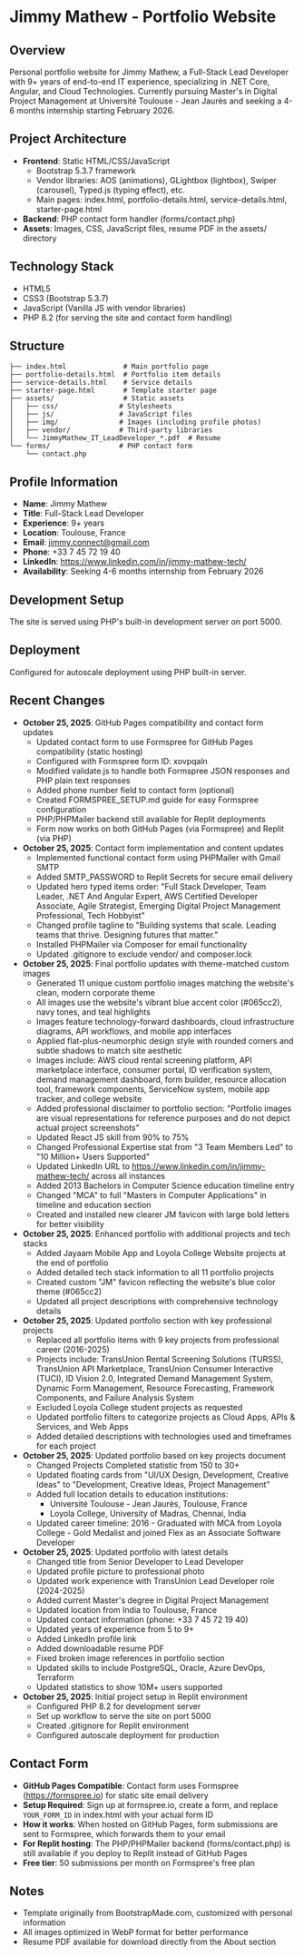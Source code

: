 # Jimmy Mathew - Portfolio Website

## Overview
Personal portfolio website for Jimmy Mathew, a Full-Stack Lead Developer with 9+ years of end-to-end IT experience, specializing in .NET Core, Angular, and Cloud Technologies. Currently pursuing Master's in Digital Project Management at Université Toulouse - Jean Jaurès and seeking a 4-6 months internship starting February 2026.

## Project Architecture
- **Frontend**: Static HTML/CSS/JavaScript
  - Bootstrap 5.3.7 framework
  - Vendor libraries: AOS (animations), GLightbox (lightbox), Swiper (carousel), Typed.js (typing effect), etc.
  - Main pages: index.html, portfolio-details.html, service-details.html, starter-page.html
- **Backend**: PHP contact form handler (forms/contact.php)
- **Assets**: Images, CSS, JavaScript files, resume PDF in the assets/ directory

## Technology Stack
- HTML5
- CSS3 (Bootstrap 5.3.7)
- JavaScript (Vanilla JS with vendor libraries)
- PHP 8.2 (for serving the site and contact form handling)

## Structure
```
├── index.html              # Main portfolio page
├── portfolio-details.html  # Portfolio item details
├── service-details.html    # Service details
├── starter-page.html       # Template starter page
├── assets/                 # Static assets
│   ├── css/               # Stylesheets
│   ├── js/                # JavaScript files
│   ├── img/               # Images (including profile photos)
│   ├── vendor/            # Third-party libraries
│   └── JimmyMathew_IT_LeadDeveloper_*.pdf  # Resume
└── forms/                 # PHP contact form
    └── contact.php
```

## Profile Information
- **Name**: Jimmy Mathew
- **Title**: Full-Stack Lead Developer
- **Experience**: 9+ years
- **Location**: Toulouse, France
- **Email**: jimmy.connect@gmail.com
- **Phone**: +33 7 45 72 19 40
- **LinkedIn**: https://www.linkedin.com/in/jimmy-mathew-tech/
- **Availability**: Seeking 4-6 months internship from February 2026

## Development Setup
The site is served using PHP's built-in development server on port 5000.

## Deployment
Configured for autoscale deployment using PHP built-in server.

## Recent Changes
- **October 25, 2025**: GitHub Pages compatibility and contact form updates
  - Updated contact form to use Formspree for GitHub Pages compatibility (static hosting)
  - Configured with Formspree form ID: xovpqaln
  - Modified validate.js to handle both Formspree JSON responses and PHP plain text responses
  - Added phone number field to contact form (optional)
  - Created FORMSPREE_SETUP.md guide for easy Formspree configuration
  - PHP/PHPMailer backend still available for Replit deployments
  - Form now works on both GitHub Pages (via Formspree) and Replit (via PHP)
- **October 25, 2025**: Contact form implementation and content updates
  - Implemented functional contact form using PHPMailer with Gmail SMTP
  - Added SMTP_PASSWORD to Replit Secrets for secure email delivery
  - Updated hero typed items order: "Full Stack Developer, Team Leader, .NET And Angular Expert, AWS Certified Developer Associate, Agile Strategist, Emerging Digital Project Management Professional, Tech Hobbyist"
  - Changed profile tagline to "Building systems that scale. Leading teams that thrive. Designing futures that matter."
  - Installed PHPMailer via Composer for email functionality
  - Updated .gitignore to exclude vendor/ and composer.lock
- **October 25, 2025**: Final portfolio updates with theme-matched custom images
  - Generated 11 unique custom portfolio images matching the website's clean, modern corporate theme
  - All images use the website's vibrant blue accent color (#065cc2), navy tones, and teal highlights
  - Images feature technology-forward dashboards, cloud infrastructure diagrams, API workflows, and mobile app interfaces
  - Applied flat-plus-neumorphic design style with rounded corners and subtle shadows to match site aesthetic
  - Images include: AWS cloud rental screening platform, API marketplace interface, consumer portal, ID verification system, demand management dashboard, form builder, resource allocation tool, framework components, ServiceNow system, mobile app tracker, and college website
  - Added professional disclaimer to portfolio section: "Portfolio images are visual representations for reference purposes and do not depict actual project screenshots"
  - Updated React JS skill from 90% to 75%
  - Changed Professional Expertise stat from "3 Team Members Led" to "10 Million+ Users Supported"
  - Updated LinkedIn URL to https://www.linkedin.com/in/jimmy-mathew-tech/ across all instances
  - Added 2013 Bachelors in Computer Science education timeline entry
  - Changed "MCA" to full "Masters in Computer Applications" in timeline and education section
  - Created and installed new clearer JM favicon with large bold letters for better visibility
- **October 25, 2025**: Enhanced portfolio with additional projects and tech stacks
  - Added Jayaam Mobile App and Loyola College Website projects at the end of portfolio
  - Added detailed tech stack information to all 11 portfolio projects
  - Created custom "JM" favicon reflecting the website's blue color theme (#065cc2)
  - Updated all project descriptions with comprehensive technology details
- **October 25, 2025**: Updated portfolio section with key professional projects
  - Replaced all portfolio items with 9 key projects from professional career (2016-2025)
  - Projects include: TransUnion Rental Screening Solutions (TURSS), TransUnion API Marketplace, TransUnion Consumer Interactive (TUCI), ID Vision 2.0, Integrated Demand Management System, Dynamic Form Management, Resource Forecasting, Framework Components, and Failure Analysis System
  - Excluded Loyola College student projects as requested
  - Updated portfolio filters to categorize projects as Cloud Apps, APIs & Services, and Web Apps
  - Added detailed descriptions with technologies used and timeframes for each project
- **October 25, 2025**: Updated portfolio based on key projects document
  - Changed Projects Completed statistic from 150 to 30+
  - Updated floating cards from "UI/UX Design, Development, Creative Ideas" to "Development, Creative Ideas, Project Management"
  - Added full location details to education institutions:
    - Université Toulouse - Jean Jaurès, Toulouse, France
    - Loyola College, University of Madras, Chennai, India
  - Updated career timeline: 2016 - Graduated with MCA from Loyola College - Gold Medalist and joined Flex as an Associate Software Developer
- **October 25, 2025**: Updated portfolio with latest details
  - Changed title from Senior Developer to Lead Developer
  - Updated profile picture to professional photo
  - Updated work experience with TransUnion Lead Developer role (2024-2025)
  - Added current Master's degree in Digital Project Management
  - Updated location from India to Toulouse, France
  - Updated contact information (phone: +33 7 45 72 19 40)
  - Updated years of experience from 5 to 9+
  - Added LinkedIn profile link
  - Added downloadable resume PDF
  - Fixed broken image references in portfolio section
  - Updated skills to include PostgreSQL, Oracle, Azure DevOps, Terraform
  - Updated statistics to show 10M+ users supported
- **October 25, 2025**: Initial project setup in Replit environment
  - Configured PHP 8.2 for development server
  - Set up workflow to serve the site on port 5000
  - Created .gitignore for Replit environment
  - Configured autoscale deployment for production

## Contact Form
- **GitHub Pages Compatible**: Contact form uses Formspree (https://formspree.io) for static site email delivery
- **Setup Required**: Sign up at formspree.io, create a form, and replace `YOUR_FORM_ID` in index.html with your actual form ID
- **How it works**: When hosted on GitHub Pages, form submissions are sent to Formspree, which forwards them to your email
- **For Replit hosting**: The PHP/PHPMailer backend (forms/contact.php) is still available if you deploy to Replit instead of GitHub Pages
- **Free tier**: 50 submissions per month on Formspree's free plan

## Notes
- Template originally from BootstrapMade.com, customized with personal information
- All images optimized in WebP format for better performance
- Resume PDF available for download directly from the About section
